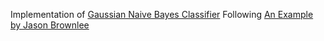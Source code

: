 Implementation of [Gaussian Naive Bayes Classifier](https://en.wikipedia.org/wiki/Naive_Bayes_classifier)
Following [An Example by Jason Brownlee](http://machinelearningmastery.com/naive-bayes-classifier-scratch-python/)
